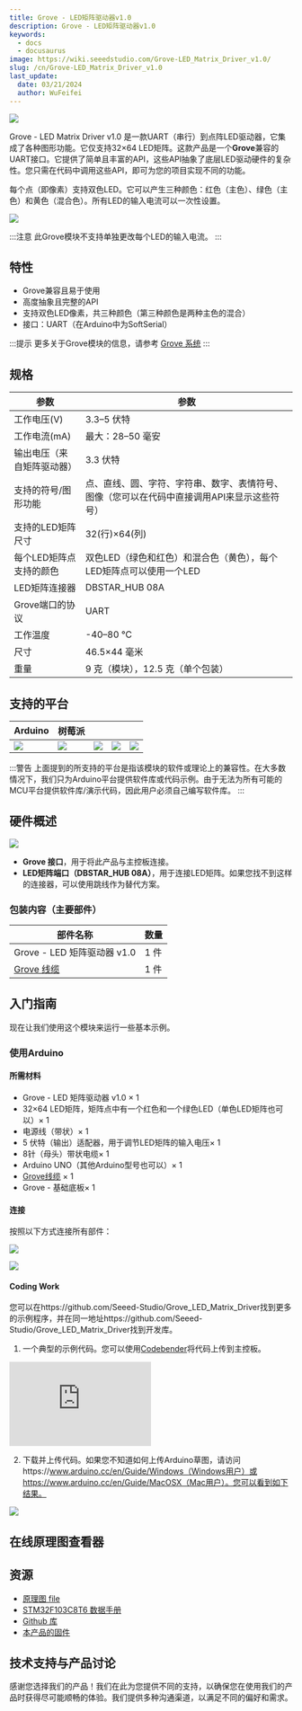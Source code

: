 ```yaml
---
title: Grove - LED矩阵驱动器v1.0
description: Grove - LED矩阵驱动器v1.0
keywords:
  - docs
  - docusaurus
image: https://wiki.seeedstudio.com/Grove-LED_Matrix_Driver_v1.0/
slug: /cn/Grove-LED_Matrix_Driver_v1.0
last_update:
  date: 03/21/2024
  author: WuFeifei
---
```



![](https://files.seeedstudio.com/wiki/Grove-LED_Matrix_Driver_v1.0/img/Grove-LED_Matrix_Driver_v1.0_product_view_700_s.jpg)

Grove - LED Matrix Driver v1.0 是一款UART（串行）到点阵LED驱动器，它集成了各种图形功能。它仅支持32×64 LED矩阵。这款产品是一个**Grove**兼容的UART接口。它提供了简单且丰富的API，这些API抽象了底层LED驱动硬件的复杂性。您只需在代码中调用这些API，即可为您的项目实现不同的功能。

每个点（即像素）支持双色LED。它可以产生三种颜色：红色（主色）、绿色（主色）和黄色（混合色）。所有LED的输入电流可以一次性设置。

[![](https://files.seeedstudio.com/wiki/common/Get_One_Now_Banner.png)](https://www.seeedstudio.com/Grove-LED-Matrix-Driver-v1.0-p-2645.html)

:::注意
此Grove模块不支持单独更改每个LED的输入电流。
:::

## 特性

- Grove兼容且易于使用
- 高度抽象且完整的API
- 支持双色LED像素，共三种颜色（第三种颜色是两种主色的混合）
- 接口：UART（在Arduino中为SoftSerial）

:::提示
    更多关于Grove模块的信息，请参考 [Grove 系统](https://wiki.seeedstudio.com/Grove_System/)
:::

规格
--------------

| 参数                       | 参数                                                         |
| -------------------------- | ------------------------------------------------------------ |
| 工作电压(V)                | 3.3–5 伏特                                                   |
| 工作电流(mA)               | 最大：28–50 毫安                                             |
| 输出电压（来自矩阵驱动器） | 3.3 伏特                                                     |
| 支持的符号/图形功能        | 点、直线、圆、字符、字符串、数字、表情符号、图像（您可以在代码中直接调用API来显示这些符号） |
| 支持的LED矩阵尺寸          | 32(行)×64(列)                                                |
| 每个LED矩阵点支持的颜色    | 双色LED（绿色和红色）和混合色（黄色），每个LED矩阵点可以使用一个LED |
| LED矩阵连接器              | DBSTAR\_HUB 08A                                              |
| Grove端口的协议            | UART                                                         |
| 工作温度                   | -40–80 ℃                                                     |
| 尺寸                       | 46.5×44 毫米                                                 |
| 重量                       | 9 克（模块），12.5 克（单个包装）                            |

支持的平台
-------------------

| Arduino                                                      | 树莓派                                                       |                                                              |                                                              |                                                              |
| ------------------------------------------------------------ | ------------------------------------------------------------ | ------------------------------------------------------------ | ------------------------------------------------------------ | ------------------------------------------------------------ |
| ![](https://files.seeedstudio.com/wiki/wiki_english/docs/images/arduino_logo.jpg) | ![](https://files.seeedstudio.com/wiki/wiki_english/docs/images/raspberry_pi_logo.jpg) | ![](https://files.seeedstudio.com/wiki/wiki_english/docs/images/bbg_logo.jpg) | ![](https://files.seeedstudio.com/wiki/wiki_english/docs/images/wio_logo_n.jpg) | ![](https://files.seeedstudio.com/wiki/wiki_english/docs/images/linkit_logo.jpg) |

:::警告
    上面提到的所支持的平台是指该模块的软件或理论上的兼容性。在大多数情况下，我们只为Arduino平台提供软件库或代码示例。由于无法为所有可能的MCU平台提供软件库/演示代码，因此用户必须自己编写软件库。
:::

硬件概述
-----------------

![](https://files.seeedstudio.com/wiki/Grove-LED_Matrix_Driver_v1.0/img/Grove-LED_Matrix_Driver_v1.0_product_components_described_1200_s.jpg)

- **Grove 接口**，用于将此产品与主控板连接。
- **LED矩阵端口（DBSTAR_HUB 08A）**，用于连接LED矩阵。如果您找不到这样的连接器，可以使用跳线作为替代方案。

### **包装内容**（主要部件）

| 部件名称                                                     | 数量 |
| ------------------------------------------------------------ | ---- |
| Grove - LED 矩阵驱动器 v1.0                                  | 1 件 |
| [Grove 线缆](https://www.seeedstudio.com/depot/Grove-Universal-4-Pin-Buckled-5cm-Cable-5-PCs-Pack-p-925.html?cPath=98_106_57) | 1 件 |

入门指南
---------------

现在让我们使用这个模块来运行一些基本示例。

### 使用Arduino

#### 所需材料

- Grove - LED 矩阵驱动器 v1.0 × 1
- 32×64 LED矩阵，矩阵点中有一个红色和一个绿色LED（单色LED矩阵也可以）× 1
- 电源线（带状）× 1
- 5 伏特（输出）适配器，用于调节LED矩阵的输入电压× 1
- 8针（母头）带状电缆× 1
- Arduino UNO（其他Arduino型号也可以）× 1
- [Grove线缆](https://www.seeedstudio.com/depot/Grove-Universal-4-Pin-Buckled-5cm-Cable-5-PCs-Pack-p-925.html?cPath=98_106_57) × 1
- Grove - 基础底板× 1

#### 连接

按照以下方式连接所有部件：

![](https://files.seeedstudio.com/wiki/Grove-LED_Matrix_Driver_v1.0/img/Grove-LED_Matrix_Driver_v1.0_wiki_demo_connections_front_3600.jpg)

![](https://files.seeedstudio.com/wiki/Grove-LED_Matrix_Driver_v1.0/img/Grove-LED_Matrix_Driver_v1.0_wiki_demo_connections_back_3600.jpg)

#### Coding Work

您可以在https://github.com/Seeed-Studio/Grove_LED_Matrix_Driver找到更多的示例程序，并在同一地址https://github.com/Seeed-Studio/Grove_LED_Matrix_Driver找到开发库。

1. 一个典型的示例代码。您可以使用[Codebender](https://codebender.cc/)将代码上传到主控板。

<iframe frameBorder={0} height={500} src="https://codebender.cc/embed/sketch:300168" width="50%">
</iframe>

2. 下载并上传代码。如果您不知道如何上传Arduino草图，请访问https://www.arduino.cc/en/Guide/Windows（Windows用户）或https://www.arduino.cc/en/Guide/MacOSX（Mac用户）。您可以看到如下结果。

![](https://files.seeedstudio.com/wiki/Grove-LED_Matrix_Driver_v1.0/img/Grove-LED_Matrix_Driver_v1.0_wiki_demo_result_view_s.jpg)

## 在线原理图查看器

<div className="altium-ecad-viewer" data-project-src="https://files.seeedstudio.com/wiki/Grove-LED_Matrix_Driver_v1.0/res/Grove_LED_Matrix_Driver_v1.0_Schematics.zip" style={{borderRadius: '0px 0px 4px 4px', height: 500, borderStyle: 'solid', borderWidth: 1, borderColor: 'rgb(241, 241, 241)', overflow: 'hidden', maxWidth: 1280, maxHeight: 700, boxSizing: 'border-box'}}>
</div>

资源
---------

- [原理图 file](https://files.seeedstudio.com/wiki/Grove-LED_Matrix_Driver_v1.0/res/Grove_LED_Matrix_Driver_v1.0_Schematics.zip)
- [STM32F103C8T6 数据手册](https://files.seeedstudio.com/wiki/Grove-LED_Matrix_Driver_v1.0/res/STM32F03C8T6.pdf)
- [Github 库](https://github.com/Seeed-Studio/Grove_LED_Matrix_Driver)
- [本产品的固件](https://github.com/Seeed-Studio/Grove_LED_Matrix_Driver/tree/master/Firmware)

<!-- This Markdown file was created from https://www.seeedstudio.com/wiki/Grove_-_LED_Matrix_Driver_v1.0 -->

## 技术支持与产品讨论

感谢您选择我们的产品！我们在此为您提供不同的支持，以确保您在使用我们的产品时获得尽可能顺畅的体验。我们提供多种沟通渠道，以满足不同的偏好和需求。

<div class="button_tech_support_container">
<a href="https://forum.seeedstudio.com/" class="button_forum"></a> 
<a href="https://www.seeedstudio.com/contacts" class="button_email"></a>
</div>

<div class="button_tech_support_container">
<a href="https://discord.gg/eWkprNDMU7" class="button_discord"></a> 
<a href="https://github.com/Seeed-Studio/wiki-documents/discussions/69" class="button_discussion"></a>
</div>
